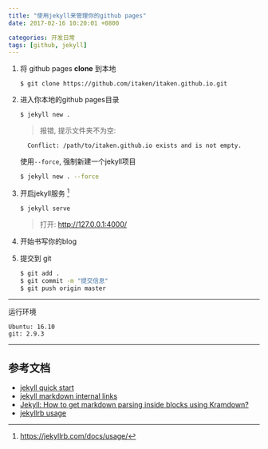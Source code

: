 ```yaml
---
title: "使用jekyll来管理你的github pages"
date: 2017-02-16 10:20:01 +0800

categories: 开发日常
tags: [github, jekyll]
---
```

1. 将 github pages **clone** 到本地
    ```shell
    $ git clone https://github.com/itaken/itaken.github.io.git
    ```

1. 进入你本地的github pages目录
    ```shell
    $ jekyll new .
    ```
    >报错, 提示文件夹不为空:
    ```
      Conflict: /path/to/itaken.github.io exists and is not empty.
    ```
    使用`--force`, 强制新建一个jekyll项目
    ```bash
    $ jekyll new . --force
    ```

1. 开启jekyll服务 [^1]

    ```shell
    $ jekyll serve
    ```

    >打开: http://127.0.0.1:4000/

1. 开始书写你的blog

1. 提交到 git
    ```bash
    $ git add .
    $ git commit -m "提交信息"
    $ git push origin master
    ```

---
运行环境
```
Ubuntu: 16.10
git: 2.9.3
```

---
## 参考文档
- [jekyll quick start](http://jekyllbootstrap.com/usage/jekyll-quick-start.html)
- [jekyll markdown internal links](http://stackoverflow.com/questions/4629675/jekyll-markdown-internal-links)
- [Jekyll: How to get markdown parsing inside blocks using Kramdown?](http://stackoverflow.com/questions/22291211/jekyll-how-to-get-markdown-parsing-inside-blocks-using-kramdown)
- [jekyllrb usage](https://jekyllrb.com/docs/usage/)


[^1]: https://jekyllrb.com/docs/usage/
